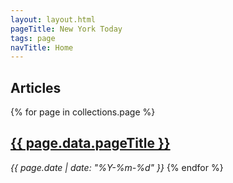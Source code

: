 ```yaml
---
layout: layout.html
pageTitle: New York Today
tags: page
navTitle: Home
---
```


## Articles

{% for page in collections.page %}
  <h2><a href="{{ page.url | url }}">{{ page.data.pageTitle }}</a></h2>
  <em>{{ page.date | date: "%Y-%m-%d" }}</em>
{% endfor %}